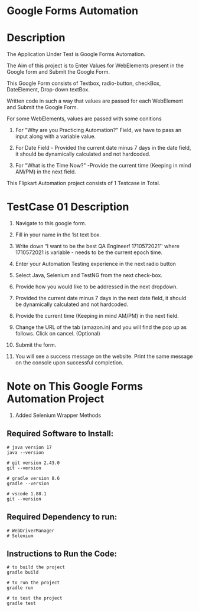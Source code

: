 # Google Forms Automation

# Description
The Application Under Test is Google Forms Automation.

The Aim of this project is to Enter Values for WebElements present in the Google form and Submit the Google Form.

This Google Form consists of Textbox, radio-button, checkBox, DateElement, Drop-down textBox.

Written code in such a way that values are passed for each WebElement and  Submit the Google Form.

For some WebElements, values are passed with some conitions
1. For "Why are you Practicing Automation?" Field, we have to pass an input along with a variable value.
 
2. For Date Field - Provided the current date minus 7 days in the date field, it should be dynamically calculated and not hardcoded.

3. For "What is the Time Now?" -Provide the current time (Keeping in mind AM/PM) in the next field.

This Flipkart Automation project consists of 1 Testcase in Total.

# TestCase 01 Description
1. Navigate to this google form.

2. Fill in your name in the 1st text box.

3. Write down “I want to be the best QA Engineer! 1710572021'' where 1710572021 is variable - needs to be the current epoch time.

4. Enter your Automation Testing experience in the next radio button

5. Select Java, Selenium and TestNG from the next check-box.

6. Provide how you would like to be addressed in the next dropdown.

7. Provided the current date minus 7 days in the next date field, it should be dynamically calculated and not hardcoded.

8. Provide the current time (Keeping in mind AM/PM) in the next field.

9. Change the URL of the tab (amazon.in) and you will find the pop up as follows. Click on cancel. (Optional)

10. Submit the form.

11. You will see a success message on the website. Print the same message on the console upon successful completion.

# Note on This Google Forms Automation Project
1. Added Selenium Wrapper Methods

## Required Software to Install:
```
# java version 17
java --version
```
```
# git version 2.43.0
git --version
```
```
# gradle version 8.6
gradle --version
```
```
# vscode 1.88.1
git --version
```
## Required Dependency to run:
```
# WebDriverManager
# Selenium
```
## Instructions to Run the Code:
```
# to build the project
gradle build
```
```
# to run the project
gradle run
```
```
# to test the project
gradle test
```